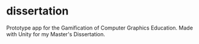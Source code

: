 # dissertation
Prototype app for the Gamification of Computer Graphics Education. Made with Unity for my Master's Dissertation.

